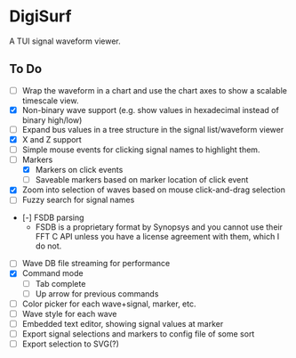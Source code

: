 # DigiSurf

A TUI signal waveform viewer.

## To Do

- [ ] Wrap the waveform in a chart and use the chart axes to show a scalable timescale view.
- [x] Non-binary wave support (e.g. show values in hexadecimal instead of binary high/low)
- [ ] Expand bus values in a tree structure in the signal list/waveform viewer
- [x] X and Z support
- [ ] Simple mouse events for clicking signal names to highlight them.
- [ ] Markers
  - [x] Markers on click events
  - [ ] Saveable markers based on marker location of click event
- [x] Zoom into selection of waves based on mouse click-and-drag selection
- [ ] Fuzzy search for signal names
- [-] FSDB parsing
  - FSDB is a proprietary format by Synopsys and you cannot use their FFT C API unless you have a license agreement with them, which I do not.
- [ ] Wave DB file streaming for performance
- [x] Command mode
  - [ ] Tab complete
  - [ ] Up arrow for previous commands
- [ ] Color picker for each wave+signal, marker, etc.
- [ ] Wave style for each wave
- [ ] Embedded text editor, showing signal values at marker
- [ ] Export signal selections and markers to config file of some sort
- [ ] Export selection to SVG(?)
